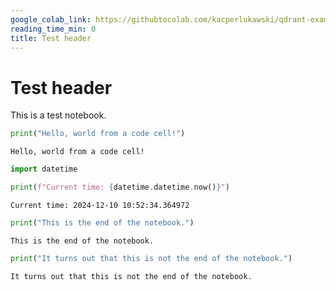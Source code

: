 ```yaml
---
google_colab_link: https://githubtocolab.com/kacperlukawski/qdrant-exam/blob/automate/github-workflows/test-notebook/my-test-notebook.ipynb
reading_time_min: 0
title: Test header
---
```


# Test header

This is a test notebook.

```python
print("Hello, world from a code cell!")
```

```
Hello, world from a code cell!
```

```python
import datetime

print(f"Current time: {datetime.datetime.now()}")
```

```
Current time: 2024-12-10 10:52:34.364972
```

```python
print("This is the end of the notebook.")
```

```
This is the end of the notebook.
```

```python
print("It turns out that this is not the end of the notebook.")
```

```
It turns out that this is not the end of the notebook.
```

```python

```
